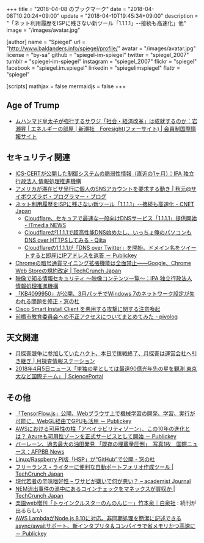 +++
title = "2018-04-08 のブックマーク"
date =  "2018-04-08T10:20:24+09:00"
update = "2018-04-10T19:45:34+09:00"
description = "「ネット利用履歴をISPに残さない新ツール「1.1.1.1」--接続も高速化」他"
image = "/images/avatar.jpg"

[author]
name      = "Spiegel"
url       = "http://www.baldanders.info/spiegel/profile/"
avatar    = "/images/avatar.jpg"
license   = "by-sa"
github    = "spiegel-im-spiegel"
twitter   = "spiegel_2007"
tumblr    = "spiegel-im-spiegel"
instagram = "spiegel_2007"
flickr    = "spiegel"
facebook  = "spiegel.im.spiegel"
linkedin  = "spiegelimspiegel"
flattr    = "spiegel"

[scripts]
  mathjax = false
  mermaidjs = false
+++

## Age of Trump

- [ムハンマド皇太子が強行するサウジ「社会・経済改革」は成就するのか：岩瀬昇 | エネルギーの部屋 | 新潮社　Foresight(フォーサイト) | 会員制国際情報サイト](http://www.fsight.jp/articles/-/43518)

## セキュリティ関連

- [ICS-CERTが公開した制御システムの脆弱性情報（直近の1ヶ月）：IPA 独立行政法人 情報処理推進機構](https://www.ipa.go.jp/security/controlsystem/icsadvisories.html)
- [アメリカが滞在ビザ発行に個人のSNSアカウントを要求する動き | 秋元@サイボウズラボ・プログラマー・ブログ](http://developer.cybozu.co.jp/akky/2018/03/usa-to-require-social-media-accounts-for-visa-application/)
- [ネット利用履歴をISPに残さない新ツール「1.1.1.1」--接続も高速化 - CNET Japan](https://japan.cnet.com/article/35117022/)
    - [Cloudflare、セキュアで最速な一般向けDNSサービス「1.1.1.1」提供開始 - ITmedia NEWS](http://www.itmedia.co.jp/news/articles/1804/02/news074.html)
    - [Cloudflareが1.1.1.1で超高性能DNS始めたし、いっちょ俺のパソコンもDNS over HTTPSしてみる - Qiita](https://qiita.com/onokatio/items/42fb4a2811600680591b)
    - [Cloudflareの1.1.1.1が「DNS over Twitter」を開始。ドメイン名をツイートすると即座にIPアドレスを返答 － Publickey](http://www.publickey1.jp/blog/18/cloudflare1111dns_over_twitterip.html)
- [Chromeの暗号通貨マイニング拡張機能は全面禁止――Google、Chrome Web Storeの規約改定  |  TechCrunch Japan](https://jp.techcrunch.com/2018/04/03/2018-04-02-google-is-banning-all-cryptomining-extensions-from-its-chrome-web-store/)
- [映像で知る情報セキュリティ ～映像コンテンツ一覧～：IPA 独立行政法人 情報処理推進機構](https://www.ipa.go.jp/security/keihatsu/videos/index.html)
- [「KB4099950」が公開、3月パッチでWindows 7のネットワーク設定が失われる問題を修正 - 窓の杜](https://forest.watch.impress.co.jp/docs/news/1114999.html)
- [Cisco Smart Install Client を悪用する攻撃に関する注意喚起](https://www.jpcert.or.jp/at/2018/at180013.html)
- [前橋市教育委員会への不正アクセスについてまとめてみた - piyolog](http://d.hatena.ne.jp/Kango/20180404/1522863234)

## 天文関連

- [月探査競争に参加していたハクト、本日で挑戦終了、月探査は運営会社へ引き継ぎ  |   月探査情報ステーション](https://moonstation.jp/blog/lunarexp/hakuto/hakuto-challenge-end-today-and-challenge-carry-on-into-its-operating-company)
- [2018年4月5日ニュース「単独の星としては最遠90億光年先の星を観測 東京大など国際チーム」 | SciencePortal](https://scienceportal.jst.go.jp/news/newsflash_review/newsflash/2018/04/20180405_01.html)

## その他

- [「TensorFlow.js」公開、Webブラウザ上で機械学習の開発、学習、実行が可能に。WebGL経由でGPUも活用 － Publickey](http://www.publickey1.jp/blog/18/tensorflowjswebwebglgpu.html)
- [AWSにおける可用性の柱「アベイラビリティゾーン」、この10年の進化とは？ Azureも可用性ゾーンを正式サービスとして開始 － Publickey](http://www.publickey1.jp/blog/18/aws10_azure.html)
- [バーレーン、過去最大の油田発見 「既存の埋蔵量圧倒」　写真1枚　国際ニュース：AFPBB News](http://www.afpbb.com/articles/-/3169618)
- [Linux/Raspberry Pi版「HSP」が“GitHub”で公開 - 窓の杜](https://forest.watch.impress.co.jp/docs/news/1114799.html)
- [フリーランス・ライターに便利な自動ポートフォリオ作成ツール  |  TechCrunch Japan](https://jp.techcrunch.com/2018/04/01/2018-03-30-cv-portfolios/)
- [現代若者の辛味嗜好性 – ワサビが嫌いで何が悪い？ – academist Journal](https://academist-cf.com/journal/?p=7158)
- [NEM流出事件の渦中にあるコインチェックをマネックスが買収か  |  TechCrunch Japan](https://jp.techcrunch.com/2018/04/03/coincheck-monex/)
- [楽園web増刊「トゥインクルスターのんのんじー」竹本泉｜白泉社](http://www.hakusensha.co.jp/rakuen/vol26/trial/0404_takemoto/HTML5/sd.html) : 続刊が出るらしい
- [AWS LambdaがNode.js 8.10に対応。非同期処理を簡潔に記述できるasync/awaitサポート、新インタプリタ＆コンパイラで省メモリかつ高速に － Publickey](http://www.publickey1.jp/blog/18/aws_lambdanodejs_810asyncawait.html)
